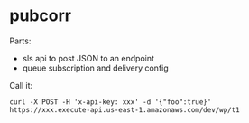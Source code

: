 # pubcorr

Parts:

* sls api to post JSON to an endpoint
* queue subscription and delivery config

Call it:

```
curl -X POST -H 'x-api-key: xxx' -d '{"foo":true}' https://xxx.execute-api.us-east-1.amazonaws.com/dev/wp/t1
